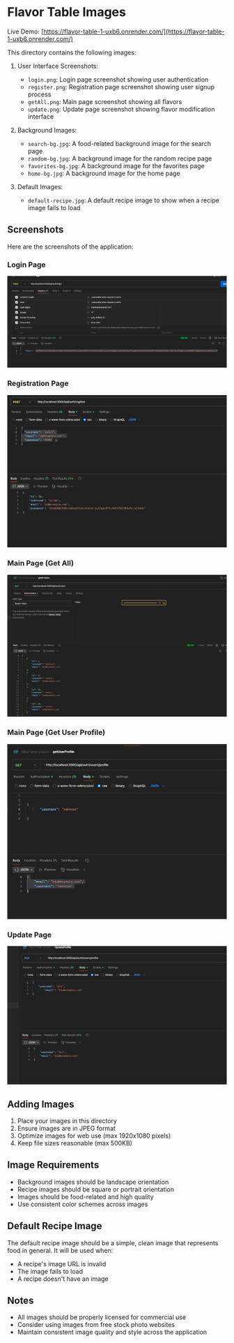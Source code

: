 # Flavor Table Images

Live Demo: [https://flavor-table-1-uxb6.onrender.com/](https://flavor-table-1-uxb6.onrender.com/)

This directory contains the following images:

1. User Interface Screenshots:
   - `login.png`: Login page screenshot showing user authentication
   - `register.png`: Registration page screenshot showing user signup process
   - `getAll.png`: Main page screenshot showing all flavors
   - `update.png`: Update page screenshot showing flavor modification interface

2. Background Images:
   - `search-bg.jpg`: A food-related background image for the search page
   - `random-bg.jpg`: A background image for the random recipe page
   - `favorites-bg.jpg`: A background image for the favorites page
   - `home-bg.jpg`: A background image for the home page

3. Default Images:
   - `default-recipe.jpg`: A default recipe image to show when a recipe image fails to load

## Screenshots

Here are the screenshots of the application:

### Login Page
![Login Page](./images/login.png)

### Registration Page
![Registration Page](./images/register.png)

### Main Page (Get All)
![Main Page](./images/getAll.png)


### Main Page (Get User Profile)
![Main Page](./images/getUserProfile.png)


### Update Page
![Update Page](./images/update.png)

## Adding Images

1. Place your images in this directory
2. Ensure images are in JPEG format
3. Optimize images for web use (max 1920x1080 pixels)
4. Keep file sizes reasonable (max 500KB)

## Image Requirements

- Background images should be landscape orientation
- Recipe images should be square or portrait orientation
- Images should be food-related and high quality
- Use consistent color schemes across images

## Default Recipe Image

The default recipe image should be a simple, clean image that represents food in general. It will be used when:
- A recipe's image URL is invalid
- The image fails to load
- A recipe doesn't have an image

## Notes

- All images should be properly licensed for commercial use
- Consider using images from free stock photo websites
- Maintain consistent image quality and style across the application

